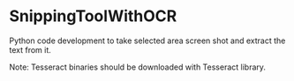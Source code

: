 # SnippingToolWithOCR

Python code development to take selected area screen shot and extract the text from it.

Note: Tesseract binaries should be downloaded with Tesseract library.
